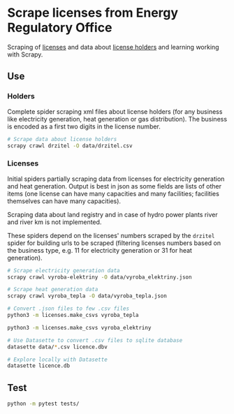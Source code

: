 # Scrape licenses from Energy Regulatory Office

Scraping of [licenses](http://licence.eru.cz/) and data about [license holders](https://www.eru.cz/licence/informace-o-drzitelich) and learning working with Scrapy.


## Use

### Holders

Complete spider scraping xml files about license holders (for any business like electricity generation, heat generation or gas distribution). The business is encoded as a first two digits in the license number.

```bash
# Scrape data about license holders
scrapy crawl drzitel -O data/drzitel.csv
```

### Licenses

Initial spiders partially scraping data from licenses for electricity generation and heat generation. Output is best in json as some fields are lists of other items (one license can have many capacities and many facilities; facilities themselves can have many capacities).

Scraping data about land registry and in case of hydro power plants river and river km is not implemented.

These spiders depend on the licenses' numbers scraped by the `drzitel` spider for building urls to be scraped (filtering licenses numbers based on the business type, e.g. 11 for electricity generation or 31 for heat generation).

```bash
# Scrape electricity generation data
scrapy crawl vyroba-elektriny -O data/vyroba_elektriny.json

# Scrape heat generation data
scrapy crawl vyroba_tepla -O data/vyroba_tepla.json
```


```bash
# Convert .json files to few .csv files
python3 -m licenses.make_csvs vyroba_tepla

python3 -m licenses.make_csvs vyroba_elektriny

# Use Datasette to convert .csv files to sqlite database
datasette data/*.csv licence.dbv

# Explore locally with Datasette
datasette licence.db
```

## Test

```bash
python -m pytest tests/
```
